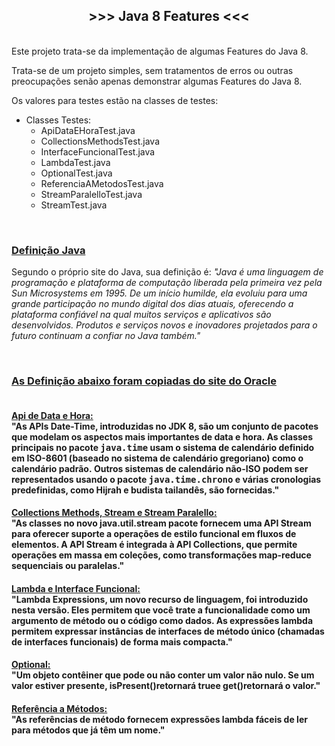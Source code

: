<h2 style="text-align:center"><strong>&gt;&gt;&gt; Java 8&nbsp;Features &lt;&lt;&lt;</strong></h2>

<p><br />
Este projeto trata-se da implementa&ccedil;&atilde;o de algumas Features do Java 8.</p>

<p>Trata-se de um projeto simples, sem tratamentos de erros ou outras preocupa&ccedil;&otilde;es sen&atilde;o apenas demonstrar algumas Features do Java 8.</p>

<p>Os valores para testes est&atilde;o na classes de testes:</p>

<ul>
	<li>Classes Testes:
	<ul>
		<li>ApiDataEHoraTest.java</li>
		<li>CollectionsMethodsTest.java</li>
		<li>InterfaceFuncionalTest.java</li>
		<li>LambdaTest.java</li>
		<li>OptionalTest.java</li>
		<li>ReferenciaAMetodosTest.java</li>
		<li>StreamParalelloTest.java</li>
		<li>StreamTest.java</li>
	</ul>
	</li>
</ul>

<p>&nbsp;</p>

<h3><u>Defini&ccedil;&atilde;o Java</u></h3>

<p>Segundo o pr&oacute;prio site do Java, sua defini&ccedil;&atilde;o &eacute;: <em>&quot;Java &eacute; uma linguagem de programa&ccedil;&atilde;o e plataforma de computa&ccedil;&atilde;o liberada pela primeira vez pela Sun Microsystems em 1995. De um in&iacute;cio humilde, ela evoluiu para uma grande participa&ccedil;&atilde;o no mundo digital dos dias atuais, oferecendo a plataforma confi&aacute;vel na qual muitos servi&ccedil;os e aplicativos s&atilde;o desenvolvidos. Produtos e servi&ccedil;os novos e inovadores projetados para o futuro continuam a confiar no Java tamb&eacute;m.&quot;</em></p>

<p>&nbsp;</p>

<h3><u>As Defini&ccedil;&atilde;o abaixo foram copiadas do <a href="https://www.oracle.com/java/technologies/javase/jdk7-relnotes.html">site do Oracle</a></u></h3>

<h4><br />
<strong><u>Api de Data e Hora:</u></strong><br />
&quot;As APIs Date-Time, introduzidas no JDK 8, s&atilde;o um conjunto de pacotes que modelam os aspectos mais importantes de data e hora.&nbsp;As classes principais no pacote&nbsp;<tt>java.time</tt>&nbsp;usam o sistema de calend&aacute;rio definido em ISO-8601 (baseado no sistema de calend&aacute;rio gregoriano) como o calend&aacute;rio padr&atilde;o.&nbsp;Outros sistemas de calend&aacute;rio n&atilde;o-ISO podem ser representados usando o pacote&nbsp;<tt>java.time.chrono</tt>&nbsp;e v&aacute;rias cronologias predefinidas, como Hijrah e budista tailand&ecirc;s, s&atilde;o fornecidas.&quot;</h4>

<h4><strong><u>Collections Methods, Stream e Stream Paralello:</u></strong><br />
&quot;As classes no novo java.util.stream pacote fornecem uma API Stream para oferecer suporte a opera&ccedil;&otilde;es de estilo funcional em fluxos de elementos. A API Stream &eacute; integrada &agrave; API Collections, que permite opera&ccedil;&otilde;es em massa em cole&ccedil;&otilde;es, como transforma&ccedil;&otilde;es map-reduce sequenciais ou paralelas.&quot;</h4>

<h4><u><strong>Lambda e Interface Funcional:</strong></u><br />
&quot;Lambda Expressions, um novo recurso de linguagem, foi introduzido nesta vers&atilde;o. Eles permitem que voc&ecirc; trate a funcionalidade como um argumento de m&eacute;todo ou o c&oacute;digo como dados. As express&otilde;es lambda permitem expressar inst&acirc;ncias de interfaces de m&eacute;todo &uacute;nico (chamadas de interfaces funcionais) de forma mais compacta.&quot;</h4>

<h4><p><strong><u>Optional:</u></strong><br />
&quot;Um objeto cont&ecirc;iner que pode ou n&atilde;o conter um valor n&atilde;o nulo. Se um valor estiver presente, isPresent()retornar&aacute; truee get()retornar&aacute; o valor.&quot;</p><h4>

<h4><u><strong>Refer&ecirc;ncia a M&eacute;todos:</strong></u><br />
&quot;As refer&ecirc;ncias de m&eacute;todo fornecem express&otilde;es lambda f&aacute;ceis de ler para m&eacute;todos que j&aacute; t&ecirc;m um nome.&quot;</h4>

<p>&nbsp;</p>

<p>&nbsp;</p>

<address>&nbsp;</address>
